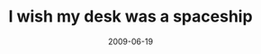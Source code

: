 ---
layout: base.njk
title : 'I wish my desk was a spaceship' 
view_title : 'I wish my desk was a spaceship' 
year : '2009' 
date : '2009-06-19' 
img_file : '/drawing/iwishmydeskwasaspaceship.png' 
html_file : 'iwishmydeskwasaspaceship' 
next_html : 'iamnotslowiamjustnotveryfast.html' 
year_order : '189' 
permalink : "title/{{html_file}}.html"
---
